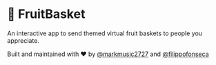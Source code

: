 # 🍇 FruitBasket

An interactive app to send themed virtual fruit baskets to people you appreciate.

Built and maintained with ❤️ by [@markmusic2727](https://twitter.com/MarkMusic2727) and [@filippofonseca](https://twitter.com/FilippoFonseca)